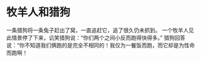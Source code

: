 # 牧羊人和猎狗
一条猎狗将一条兔子赶出了窝，一直追赶它，追了很久仍未抓到。 
一个牧羊人见此情景停了下来，讥笑猎狗说：“你们两个之间小反而跑得快得多。” 
猎狗回答说：“你不知道我们俩跑的是完全不相同的！我仅为一餐饭而跑，而它却是为性命而跑啊！
  